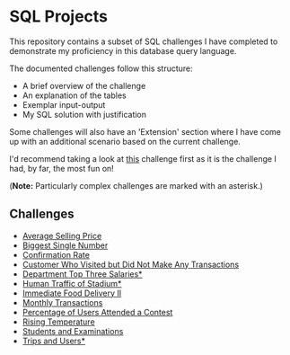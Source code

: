 # SQL Projects
This repository contains a subset of SQL challenges I have completed to demonstrate my proficiency in this database query language.

The documented challenges follow this structure:
- A brief overview of the challenge
- An explanation of the tables 
- Exemplar input-output
- My SQL solution with justification

Some challenges will also have an 'Extension' section where I have come up with an additional scenario based on the current challenge.

I'd recommend taking a look at [this](./Challenge%208/) challenge first as it is the challenge I had, by far, the most fun on!

(**Note:** Particularly complex challenges are marked with an asterisk.)

## Challenges
- [Average Selling Price](./Challenge%2011/) 
- [Biggest Single Number](./Challenge%2010/) 
- [Confirmation Rate](./Challenge%204/)
- [Customer Who Visited but Did Not Make Any Transactions](./Challenge%201/)
- [Department Top Three Salaries*](./Challenge%209/)
- [Human Traffic of Stadium*](./Challenge%208/)
- [Immediate Food Delivery II](./Challenge%212/) 
- [Monthly Transactions](./Challenge%206/)
- [Percentage of Users Attended a Contest](./Challenge%205/)
- [Rising Temperature](./Challenge%202/)
- [Students and Examinations](./Challenge%203/)
- [Trips and Users*](./Challenge%207/)
<!-- - [](./Challenge%2013/)  -->
<!-- - [](./Challenge%2014/)  -->
<!-- - [](./Challenge%2015/)  -->
<!-- - [](./Challenge%2016/)  -->
<!-- - [](./Challenge%2017/)  -->
<!-- - [](./Challenge%2018/)  -->
<!-- - [](./Challenge%2019/)  -->
<!-- - [](./Challenge%2020/)  -->